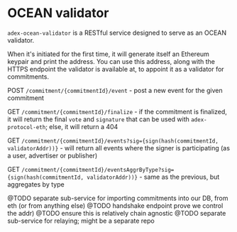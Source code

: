 # OCEAN validator

`adex-ocean-validator` is a RESTful service designed to serve as an OCEAN validator.

When it's initiated for the first time, it will generate itself an Ethereum keypair and print the address. You can use this address, along with the HTTPS endpoint the validator is available at, to appoint it as a validator for commitments.

POST `/commitment/{commitmentId}/event` - post a new event for the given commitment

GET `/commitment/{commitmentId}/finalize` - if the commitment is finalized, it will return the final `vote` and `signature` that can be used with `adex-protocol-eth`; else, it will return a 404

GET `/commitment/{commitmentId}/events?sig={sign(hash(commitmentId, validatorAddr))}` - will return all events where the signer is participating (as a user, advertiser or publisher)

GET `/commitment/{commitmentId}/eventsAggrByType?sig={sign(hash(commitmentId, validatorAddr))}` - same as the previous, but aggregates by type

@TODO separate sub-service for importing commitments into our DB, from eth (or from anything else)
@TODO handshake endpoint prove we control the addr)
@TODO ensure this is relatively chain agnostic
@TODO separate sub-service for relaying; might be a separate repo
